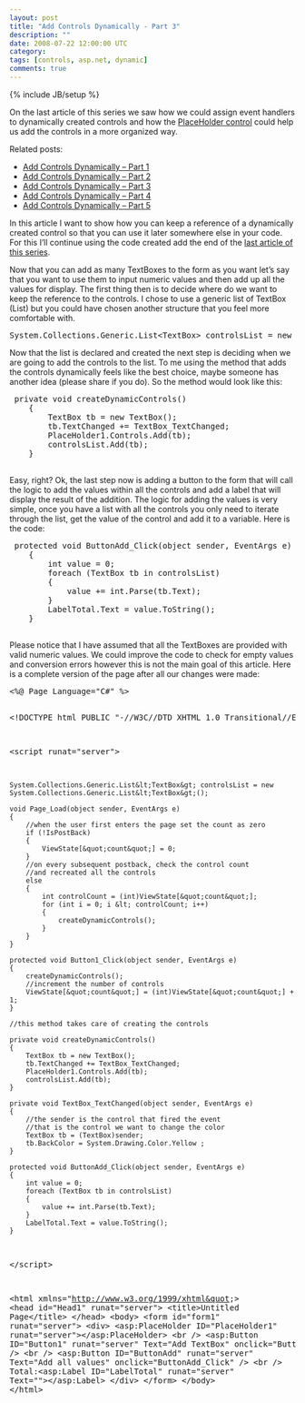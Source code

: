 ```yaml
---
layout: post
title: "Add Controls Dynamically - Part 3"
description: ""
date: 2008-07-22 12:00:00 UTC
category: 
tags: [controls, asp.net, dynamic]
comments: true
---
```

{% include JB/setup %}

<div id="post">
<p>On the last article of this series we saw how we could assign event handlers  to dynamically created controls and how the <a href="http://www.google.com.br/url?sa=t&amp;ct=res&amp;cd=1&amp;url=http%3A%2F%2Fmsdn.microsoft.com%2Fen-us%2Flibrary%2Fsystem.web.ui.webcontrols.placeholder.aspx&amp;ei=1LyESM-HHZyQ8wTtoezkCw&amp;usg=AFQjCNHOxV3c6z18CTHqCAGcYa8_ySR--Q&amp;sig2=Tg1qyS0ac61UNUbmV5q4Wg">PlaceHolder  control</a> could help us add the controls in a more organized way.</p>
<p>Related  posts:</p>
<ul>
    <li><a href="http://www.perezgb.com/2008/7/6/add-controls-dynamically">Add  Controls Dynamically &ndash; Part 1</a></li>
    <li><a href="http://www.perezgb.com/2008/7/14/add-controls-dynamically-part-2">Add  Controls Dynamically &ndash; Part 2</a></li>
    <li><a href="http://www.perezgb.com/2008/7/22/add-controls-dynamically-part-3">Add  Controls Dynamically &ndash; Part 3</a></li>
    <li><a href="http://www.perezgb.com/2008/7/22/add-controls-dynamically-part-4">Add  Controls Dynamically &ndash; Part 4</a></li>
    <li><a href="http://www.perezgb.com/2008/7/27/add-controls-dynamically-part-5">Add  Controls Dynamically &ndash; Part 5</a></li>
</ul>
<p>In this article I want to show how you can keep a reference of a dynamically  created control so that you can use it later somewhere else in your code. For  this I&rsquo;ll continue using the code created add the end of the <a href="http://www.perezgb.com/2008/7/14/add-controls-dynamically-part-2">last  article of this series</a>.</p>
<p>Now that you can add as many TextBoxes to the form as you want let&rsquo;s say that  you want to use them to input numeric values and then add up all the values for  display. The first thing then is to decide where do we want to keep the  reference to the controls. I chose to use a generic list of TextBox  (List<textbox>) but you could have chosen another structure that you feel more  comfortable with.</textbox></p>
<pre title="code" class="brush: csharp">
System.Collections.Generic.List&lt;TextBox&gt; controlsList = new System.Collections.Generic.List&lt;TextBox&gt;();
</pre>
<p>Now that the list is declared and created the next step is deciding when we are  going to add the controls to the list. To me using the method that adds the  controls dynamically feels like the best choice, maybe someone has another idea  (please share if you do). So the method would look like this:</p>
<pre title="code" class="brush: csharp">
 private void createDynamicControls()
    {
        TextBox tb = new TextBox();
        tb.TextChanged += TextBox_TextChanged;
        PlaceHolder1.Controls.Add(tb);
        controlsList.Add(tb);
    }

</pre>
<p>Easy, right? Ok, the last step now is adding a button to the form that will call  the logic to add the values within all the controls and add a label that will  display the result of the addition. The logic for adding the values is very  simple, once you have a list with all the controls you only need to iterate  through the list, get the value of the control and add it to a variable. Here is  the code:</p>
<pre title="code" class="brush: csharp">
 protected void ButtonAdd_Click(object sender, EventArgs e)
    {
        int value = 0;
        foreach (TextBox tb in controlsList)
        {
            value += int.Parse(tb.Text);
        }
        LabelTotal.Text = value.ToString();
    }

</pre>
<p>Please notice that I have assumed that all the TextBoxes are provided with valid  numeric values. We could improve the code to check for empty values and  conversion errors however this is not the main goal of this article. Here is a  complete version of the page after all our changes were made:</p>
<pre title="code" class="brush: csharp">
&lt;%@ Page Language=&quot;C#&quot; %&gt;

&lt;!DOCTYPE html PUBLIC &quot;-//W3C//DTD XHTML 1.0 Transitional//EN&quot; &quot;http://www.w3.org/TR/xhtml1/DTD/xhtml1-transitional.dtd&quot;&gt;

&lt;script runat=&quot;server&quot;&gt;

    System.Collections.Generic.List&lt;TextBox&gt; controlsList = new System.Collections.Generic.List&lt;TextBox&gt;();

    void Page_Load(object sender, EventArgs e)
    {
        //when the user first enters the page set the count as zero
        if (!IsPostBack)
        {
            ViewState[&quot;count&quot;] = 0;
        }
        //on every subsequent postback, check the control count
        //and recreated all the controls
        else
        {
            int controlCount = (int)ViewState[&quot;count&quot;];
            for (int i = 0; i &lt; controlCount; i++)
            {
                createDynamicControls();
            }
        }
    }

    protected void Button1_Click(object sender, EventArgs e)
    {
        createDynamicControls();
        //increment the number of controls
        ViewState[&quot;count&quot;] = (int)ViewState[&quot;count&quot;] + 1;        
    }

    //this method takes care of creating the controls

    private void createDynamicControls()
    {
        TextBox tb = new TextBox();
        tb.TextChanged += TextBox_TextChanged;
        PlaceHolder1.Controls.Add(tb);
        controlsList.Add(tb);
    }

    private void TextBox_TextChanged(object sender, EventArgs e)
    {
        //the sender is the control that fired the event
        //that is the control we want to change the color
        TextBox tb = (TextBox)sender;
        tb.BackColor = System.Drawing.Color.Yellow ;
    }

    protected void ButtonAdd_Click(object sender, EventArgs e)
    {
        int value = 0;
        foreach (TextBox tb in controlsList)
        {
            value += int.Parse(tb.Text);
        }
        LabelTotal.Text = value.ToString();
    }
&lt;/script&gt;

&lt;html xmlns=&quot;http://www.w3.org/1999/xhtml&quot;&gt;
&lt;head id=&quot;Head1&quot; runat=&quot;server&quot;&gt;
    &lt;title&gt;Untitled Page&lt;/title&gt;
&lt;/head&gt;
&lt;body&gt;
    &lt;form id=&quot;form1&quot; runat=&quot;server&quot;&gt;
    &lt;div&gt;
        &lt;asp:PlaceHolder ID=&quot;PlaceHolder1&quot; runat=&quot;server&quot;&gt;&lt;/asp:PlaceHolder&gt;
        &lt;br /&gt;
        &lt;asp:Button ID=&quot;Button1&quot; runat=&quot;server&quot; Text=&quot;Add TextBox&quot; 
            onclick=&quot;Button1_Click&quot; /&gt;
        &lt;br /&gt;
        &lt;asp:Button ID=&quot;ButtonAdd&quot; runat=&quot;server&quot; Text=&quot;Add all values&quot; 
            onclick=&quot;ButtonAdd_Click&quot; /&gt;
        &lt;br /&gt;
        Total:&lt;asp:Label ID=&quot;LabelTotal&quot; runat=&quot;server&quot; Text=&quot;&quot;&gt;&lt;/asp:Label&gt;
    &lt;/div&gt;
    &lt;/form&gt;
&lt;/body&gt;
&lt;/html&gt;

</pre>
<p>&nbsp;</p>
</div>